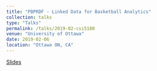 ```yaml
---
title: "PBPRDF - Linked Data for Basketball Analytics"
collection: talks
type: "Talks"
permalink: /talks/2019-02-csi5180
venue: "University of Ottawa"
date: 2019-02-06
location: "Ottawa ON, CA"
---
```


[Slides](http://talks.jacobdanovitch.me/pbprdf.html)
